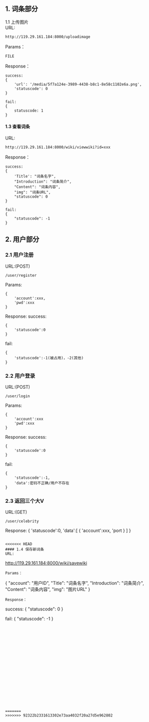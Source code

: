## 1. 词条部分

1.1 上传图片  
URL:  
```
http://119.29.161.184:8000/uploadimage  
```
Params：  
```
FILE
```
Response：  
```
success:  
{
    'url': '/media/5f7a124e-3989-4438-b8c1-8e58c1102e6a.png',
    'statuscode': 0
}

fail:
{
    statuscode: 1
}
```
#### 1.3 查看词条
URL:
```
http://119.29.161.184:8000/wiki/viewwiki?id=xxx  
```  
Response：
```
success:
{
    'Title': "词条名字",
    "Introduction": "词条简介",
    "Content": "词条内容",
    "img": "词条URL",
    "statuscode": 0
}

fail:
{
    "statuscode": -1
}
```


## 2. 用户部分
### 2.1 用户注册
URL:(POST)
```
/user/register
```
Params:
```
{
    'account':xxx,
    'pwd':xxx
}
```

Response:
success:
```
{
    'statuscode':0
}
```
fail:
```
{
    'statuscode':-1(被占用)，-2(其他)
}
```
### 2.2 用户登录
URL:(POST)
```
/user/login
```
Params:
```
{
    'account':xxx
    'pwd':xxx
}
```

Response:
success:
```
{
    'statuscode':0
}
```
fail:
```
{
    'statuscode':-1,
    'data':密码不正确/用户不存在
}
```

### 2.3 返回三个大V
URL:(GET)
```
/user/celebrity
```
Response:
{
    'statuscode':0,
    'data':[
        {
            'account':xxx,
            'port
        }
    ]
}
```

<<<<<<< HEAD
#### 1.4 保存新词条
URL:
```  
http://119.29.161.184:8000/wiki/savewiki    
```  
Params：  
```  
{ 
    "account": "用户ID",
    "Title": "词条名字",
    "Introduction": "词条简介",
    "Content": "词条内容",
    "img": "图片URL"
}
```  
Response：
```
success:
{
    "statuscode": 0
}

fail:
{
    "statuscode": -1
}
```



















=======
>>>>>>> 92322b2331613302e73aa4032f20a27d5e962802

